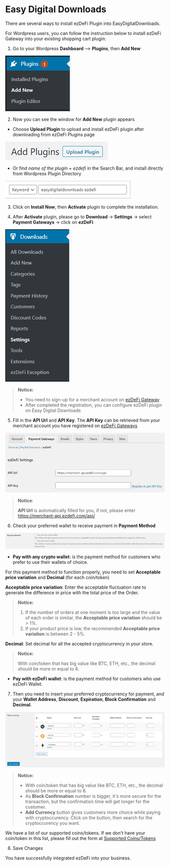 # Easy Digital Downloads
There are several ways to install ezDeFi Plugin into EasyDigitalDownloads.

For Wordpress users, you can follow the instruction below to install ezDeFi Gateway into your existing shopping cart plugin:

1. Go to your Wordpress **Dashboard** --> **Plugins**, then **Add New**

 ![](../../img/add-new.png "")

2. Now you can see the window for **Add New** plugin appears

* Choose **Upload Plugin** to upload and install ezDeFi plugin after downloading from ezDeFi Plugins page

![](../../img/upload.png "")

* Or find *name of the plugin + ezdefi* in the Search Bar, and install directly from Wordpress Plugin Directory

![](../../img/search-edd.png "")

3. Click on **Install Now**, then **Activate** plugin to complete the installation.

4. After **Activate** plugin, please go to **Download** -> **Settings** -> select **Payment Gateways** -> click on **ezDeFi**

![Select Settings on EasyDigitalDownloads dropdown](../../img/edd.png "easydigitaldownloads settings")

> **Notice:**
> * You need to sign-up for a merchant account on [ezDeFi Gateway](https://merchant.ezdefi.com/)
> * After completed the registration, you can configure ezDeFi plugin on Easy Digital Downloads

5. Fill in the **API Url** and **API Key**. The **API Key** can be retrieved from your merchant account you have registered on [ezDeFi Gateways](https://merchant.ezdefi.com/)

![Fill in API Key and API Url](../../img/edd-api.png "API Key and API Url")

> **Notice**:
>
> **API Url** is automatically filled for you, if not, please enter https://merchant-api.ezdefi.com/api/

6. Check your preferred wallet to receive payment in **Payment Method**

![](../../img/payment-method.png "")

* **Pay with any crypto wallet**: is the payment method for customers who prefer to use their wallets of choice.

For this payment method to function properly, you need to set **Acceptable price variation** and **Decimal** (for each coin/token)

**Acceptable price variation**: Enter the acceptable fluctuation rate to generate the difference in price with the total price of the Order.

> **Notice:**
> 1. If the number of orders at one moment is too large  and the value of each order is similar, the **Acceptable price variation** should be > 1%.
> 2. If your product price is low, the recommended **Acceptable price variation** is between 2 - 5%.

**Decimal**: Set decimal for all the accepted cryptocurrency in your store.

> **Notice:** 
> 
> With coin/token that has big value like BTC, ETH, etc., the decimal should be more or equal to 8.

* **Pay with ezDeFi wallet**: is the payment method for customers who use ezDeFi Wallet.

7. Then you need to insert your preferred cryptocurrency for payment, and your **Wallet Address**, **Discount**, **Expiration**, **Block Confirmation** and **Decimal**.

![](../../img/edd-wallet.png "")

> **Notice:**
> * With coin/token that has big value like BTC, ETH, etc., the decimal should be more or equal to 8.
> * As **Block Confirmation** number is bigger, it's more secure for the transaction, but the confirmation time will get longer for the customer.
> * **Add Currency** button gives customers more choice while paying with cryptoccurency. Click on the button, then search for the cryptoccurency you want.

We have a list of our supported coins/tokens. If we don't have your coin/token in this list, please fill out the form at [Supported Coins/Tokens](https://ezdefi.com/news/supported-coins-tokens/)

8. Save Changes

You have successfully integrated ezDeFi into your business.
